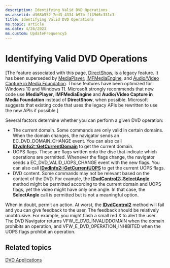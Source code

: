 ```yaml
---
description: Identifying Valid DVD Operations
ms.assetid: d368b552-7ed3-4334-b97b-ff49d6c331c3
title: Identifying Valid DVD Operations
ms.topic: article
ms.date: 4/26/2023
ms.custom: UpdateFrequency5
---
```


# Identifying Valid DVD Operations

\[The feature associated with this page, [DirectShow](/windows/win32/directshow/directshow), is a legacy feature. It has been superseded by [MediaPlayer](/uwp/api/Windows.Media.Playback.MediaPlayer), [IMFMediaEngine](/windows/win32/api/mfmediaengine/nn-mfmediaengine-imfmediaengine), and [Audio/Video Capture in Media Foundation](windows/win32/medfound/audio-video-capture-in-media-foundation). Those features have been optimized for Windows 10 and Windows 11. Microsoft strongly recommends that new code use **MediaPlayer**, **IMFMediaEngine** and **Audio/Video Capture in Media Foundation** instead of **DirectShow**, when possible. Microsoft suggests that existing code that uses the legacy APIs be rewritten to use the new APIs if possible.\]

Several factors determine whether you can perform a given DVD operation:

-   The current domain. Some commands are only valid in certain domains. When the domain changes, the navigator sends an EC\_DVD\_DOMAIN\_CHANGE event. You can also call [**IDvdInfo2::GetCurrentDomain**](/windows/desktop/api/Strmif/nf-strmif-idvdinfo2-getcurrentdomain) to get the current domain.
-   UOPS flags. These are flags written onto the disc that indicate which operations are permitted. Whenever the flags change, the navigator sends a EC\_DVD\_VALID\_UOPS\_CHANGE event with the new flags. You can also call [**IDvdInfo2::GetCurrentUOPS**](/windows/desktop/api/Strmif/nf-strmif-idvdinfo2-getcurrentuops) to get the current UOPS flags.
-   DVD content. Some commands may not be relevant based on the content of the DVD. For example, the [**IDvdControl2::SelectAngle**](/windows/desktop/api/Strmif/nf-strmif-idvdcontrol2-selectangle) method might be permitted according to the current domain and UOPS flags, yet the video might have only one angle. In that case, the **SelectAngle** call is permitted but is not a meaningful option.

When in doubt, permit an action. At worst, the [**IDvdControl2**](/windows/desktop/api/Strmif/nn-strmif-idvdcontrol2) method will fail and you can give feedback to the user. The feedback should be relatively unobtrusive. For example, you might flash a small red X to alert the user. The DVD Navigator returns VFW\_E\_DVD\_INVALIDDOMAIN when the domain prohibits an operation, and VFW\_E\_DVD\_OPERATION\_INHIBITED when the UOPS flags prohibit an operation.

## Related topics

<dl> <dt>

[DVD Applications](dvd-applications.md)
</dt> </dl>

 

 



